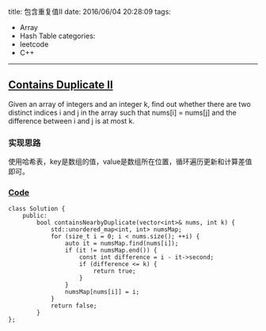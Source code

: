 title: 包含重复值II
date: 2016/06/04 20:28:09
tags:
- Array
- Hash Table
categories:
- leetcode
- C++

---
## [Contains Duplicate II](https://leetcode.com/problems/contains-duplicate-ii/)
Given an array of integers and an integer k, find out whether there are two distinct indices i and j in the array such that nums[i] = nums[j] and the difference between i and j is at most k.

### 实现思路
使用哈希表，key是数组的值，value是数组所在位置，循环遍历更新和计算差值即可。

### [Code](https://github.com/Finalcheat/leetcode/blob/master/src/Contains-Duplicate-II.cpp)
```
class Solution {
    public:
        bool containsNearbyDuplicate(vector<int>& nums, int k) {
            std::unordered_map<int, int> numsMap;
            for (size_t i = 0; i < nums.size(); ++i) {
                auto it = numsMap.find(nums[i]);
                if (it != numsMap.end()) {
                    const int difference = i - it->second;
                    if (difference <= k) {
                        return true;
                    }
                }
                numsMap[nums[i]] = i;
            }
            return false;
        }
};
```
